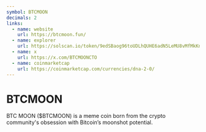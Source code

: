 ```yaml
---
symbol: BTCMOON
decimals: 2
links:
  - name: website
    url: https://btcmoon.fun/
  - name: explorer
    url: https://solscan.io/token/9edSBaog96toUDLhQUHE6adN5LeMU8vMfMkKnigdHWAx
  - name: x
    url: https://x.com/BTCMOONCTO
  - name: coinmarketcap
    url: https://coinmarketcap.com/currencies/dna-2-0/
---
```


# BTCMOON

BTC MOON ($BTCMOON) is a meme coin born from the crypto community's obsession with Bitcoin’s moonshot potential.
